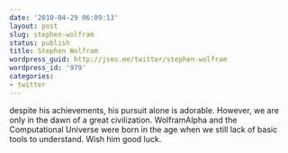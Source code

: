 ```yaml
---
date: '2010-04-29 06:09:13'
layout: post
slug: stephen-wolfram
status: publish
title: Stephen Wolfram
wordpress_guid: http://jsms.me/twitter/stephen-wolfram
wordpress_id: '979'
categories:
- twitter
---
```


despite his achievements, his pursuit alone is adorable. However, we are only in the dawn of a great civilization. WolframAlpha and the Computational Universe were born in the age when we still lack of basic tools to understand. Wish him good luck.

